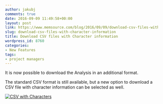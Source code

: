 ```yaml
---
author: jakubj
comments: true
date: 2016-09-09 11:49:58+00:00
layout: post
link: https://www.memsource.com/blog/2016/09/09/download-csv-files-with-character-information/
slug: download-csv-files-with-character-information
title: Download CSV files with Character information
wordpress_id: 8760
categories:
- New Features
tags:
- project managers
---
```


It is now possible to download the Analysis in an additional format.

The standard CSV format is still available, but a new option to download a CSV file with character information can be selected as well.

[![CSV with Characters](/wp-content/uploads/2016/09/MultiExcel-Memsource-Google-Chrome-2016-09-09-13.46.11-1-1024x182.png)](/wp-content/uploads/2016/09/MultiExcel-Memsource-Google-Chrome-2016-09-09-13.46.11-1.png)
